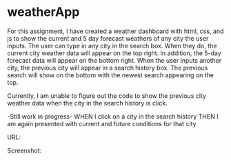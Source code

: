 # weatherApp

For this assignment, I have created a weather dashboard with html, css, and js to show the current and 5 day forecast weathers of any city the user inputs. The user can type in any city in the search box. When they do, the current city weather data will appear on the top right. In addition, the 5-day forecast data will appear on the bottom right. When the user inputs another city, the previous city will appear in a search history box. The previous search will show on the bottom with the newest search appearing on the top.

Currently, I am unable to figure out the code to show the previous city weather data when the city in the search history is click.

-Still work in progress-
WHEN I click on a city in the search history
THEN I am again presented with current and future conditions for that city


URL:

Screenshot: